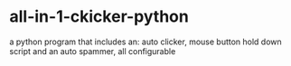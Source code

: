 # all-in-1-ckicker-python
a python program that includes an: auto clicker, mouse button hold down script and an auto spammer, all configurable
